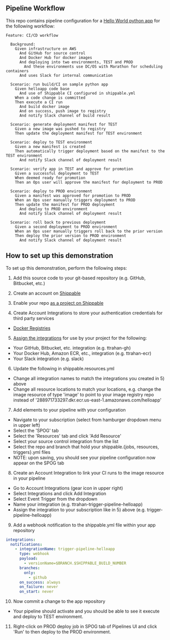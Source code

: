 ## Pipeline Workflow
This repo contains pipeline configuration for a [Hello World python app](https://github.com/ttrahan/helloapp-python) for the following workflow:

```gherkin
Feature: CI/CD workflow

  Background:
    Given infrastructure on AWS
      And GitHub for source control
      And Docker Hub for docker images
      And deploying into two environments, TEST and PROD
        And these environments use DC/OS with Marathon for scheduling containers
      And uses Slack for internal communication

  Scenario: run build/CI on sample python app
    Given helloapp code base
      And use of Shippable CI configured in shippable.yml
    When a code change is committed
    Then execute a CI run
      And build docker image
      And on success, push image to registry
      And notify Slack channel of build result

  Scenario: generate deployment manifest for TEST
    Given a new image was pushed to registry
    Then update the deployment manifest for TEST environment

  Scenario: deploy to TEST environment
    Given a new manifest is created
    Then automatically trigger deployment based on the manifest to the TEST environment
      And notify Slack channel of deployment result

  Scenario: verify app in TEST and approve for promotion
    Given a successful deployment to TEST
    When deemed ready for promotion
    Then an Ops user will approve the manifest for deployment to PROD

  Scenario: deploy to PROD environment
    Given a manifest was approved for promotion to PROD
    When an Ops user manually triggers deployment to PROD
    Then update the manifest for PROD deployment
      And deploy to PROD environment
      And notify Slack channel of deployment result

  Scenario: roll back to previous deployment
    Given a second deployment to PROD environment
    When an Ops user manually triggers roll back to the prior version
    Then deploy the prior version to PROD environment
      And notify Slack channel of deployment result

```


## How to set up this demonstration

To set up this demonstration, perform the following steps:

1. Add this source code to your git-based repository (e.g. GitHub, Bitbucket, etc.)

2. Create an account on [Shippable](http://www.shippable.com)

3. Enable your repo [as a project on Shippable](http://docs.shippable.com/gs_ci_sample/#enable-a-project)

4. Create Account Integrations to store your authentication credentials for third
party services
  * [Docker Registries](http://docs.shippable.com/int_docker_registries)

5. [Assign the integrations](http://docs.shippable.com/ci_subscriptions/#integrations)
 for use by your project for the following:
  * Your GitHub, Bitbucket, etc. integration (e.g. ttrahan-gh)
  * Your Docker Hub, Amazon ECR, etc., integration (e.g. ttrahan-ecr)
  * Your Slack integration (e.g. slack)

6. Update the following in shippable.resources.yml
  * Change all integration names to match the integrations you created in 5) above
  * Change all resource locations to match your locations, e.g. change the image
  resource of type 'image' to point to your image registry repo instead of
  '288971733297.dkr.ecr.us-east-1.amazonaws.com/helloapp'

7. Add elements to your pipeline with your configuration
  * Navigate to your subscription (select from hamburger dropdown menu in upper left)
  * Select the 'SPOG' tab
  * Select the 'Resources' tab and click 'Add Resource'
  * Select your source control integration from the list
  * Select the repo and branch that hold your shippable.{jobs, resources, triggers}.yml files
  * NOTE: upon saving, you should see your pipeline configuration now appear on the SPOG tab

8. Create an Account Integration to link your CI runs to the image resource in
your pipeline
  * Go to Account Integrations (gear icon in upper right)
  * Select Integrations and click Add Integration
  * Select Event Trigger from the dropdown
  * Name your integration (e.g. ttrahan-trigger-pipeline-helloapp)
  * Assign the integration to your subscription like in 5) above (e.g. trigger-
    pipeline-helloapp)

9. Add a webhook notification to the shippable.yml file within your app repository
```yml
integrations:
  notifications:
    - integrationName: trigger-pipeline-helloapp
      type: webhook
      payload:
        - versionName=$BRANCH.$SHIPPABLE_BUILD_NUMBER
      branches:
        only:
          - github
      on_success: always
      on_failure: never
      on_start: never
```

10. Now commit a change to the app repository
  * Your pipeline should activate and you should be able to see it execute and
  deploy to TEST environment.

11. Right-click on PROD deploy job in SPOG tab of Pipelines UI and click 'Run' to
then deploy to the PROD environment.

###
